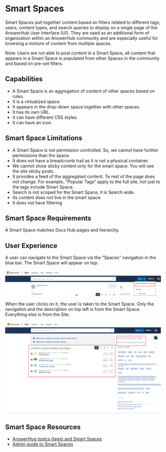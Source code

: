 # Smart Spaces

Smart Spaces pull together content based on filters related to different tags, users, content types, and search queries to display on a single page of the AnswerHub User Interface (UI). They are used as an additional form of organization within an AnswerHub community and are especially useful for browsing a mixture of content from multiple spaces.

Note: Users are not able to post content in a Smart Space, all content that appears in a Smart Space is populated from other Spaces in the community and based on pre-set filters.

## Capabilities

- A Smart Space is an aggregation of content of other spaces based on rules.
- It is a virtualized space.
- It appears in the drop-down space together with other spaces.
- It has its own URL.
- It can have different CSS styles.
- It can have an icon.

## Smart Space Limitations

- A Smart Space is not permission controlled. So, we cannot have further permissions than the space.
- It does not have a breadcrumb trail as it is not a physical container.
- We cannot show sticky content only for the smart space. You will see the site sticky posts.
- It provides a feed of the aggregated content. Te rest of the page does not change. For example, "Popular Tags" apply to the full site, not just to the tags include Smart Space.
- Search is not scoped for the Smart Space, it is Search wide.
- Its content does not live in the smart space.
- It does not have filtering

## Smart Space Requirements

A Smart Space matches Docs Hub pages and hierarchy.

## User Experience

A user can navigate to the Smart Space via the "Spaces" navigation in the blue bar. The Smart Space will appear on top:

![smart space navigation](media/smart-space-navigation.png)

When the user clicks on it, the user is taken to the Smart Space. Only the navigation and the description on top left is from the Smart Space. Everything else is from the Site.

![Smart Space Feed](media/smart-space-feed.png)

## Smart Space Resources

- [AnswerHug topics (tags) and Smart Spaces](https://developer.devada.com/docs/topics)
- [Admin guide to Smart Spaces](https://developer.devada.com/docs/site-structure-menu#section-smart-spaces)

